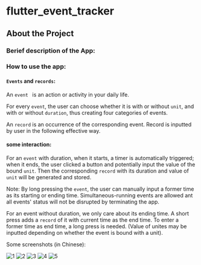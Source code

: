 # flutter_event_tracker

## About the Project

### Berief description of the App:

### How to use the app:

#### ``Events`` and ``records``:

An ``event `` is an action or activity in your daily life. 

For every ``event``, the user can choose whether it is with or without ``unit``, and with or without ``duration``, thus creating four categories of events. 

An ``record`` is an occurrence of the corresponding event. Record is inputted by user in the following effective way.

#### some interaction:
For an ``event`` with duration, when it starts, a timer is automatically triggered; when it ends, the user clicked a button and potentially input the value of the bound ``unit``. Then the corresponding ``record`` with its duration and value of ``unit`` will be generated and stored. 

Note: By long pressing the ``event``, the user can manually input a former time as its starting or ending time. Simultaneous-running events are allowed ant all events' status will not be disrupted by terminating the app.

For an event without duration, we only care about its ending time. A short press adds a  ``record`` of it with current time as the end time. To enter a former time as end time, a long press is needed. (Value of unites may be inputted depending on whether the event is bound with a unit).




Some screenshots (in Chinese):


![1](https://user-images.githubusercontent.com/32631191/132087007-d03bd8db-2881-4c79-abd3-d71464ac54f7.png)
![2](https://user-images.githubusercontent.com/32631191/132087009-c2f94a7b-da89-4f70-92f1-3610623b0e25.png)
![3](https://user-images.githubusercontent.com/32631191/132087010-b2477b0a-491f-4230-aca3-333baa88ed42.png)
![4](https://user-images.githubusercontent.com/32631191/132087012-225b027d-9cc9-423e-93df-8c0bd3bd4e67.png)
![5](https://user-images.githubusercontent.com/32631191/132087014-ba140a2a-1cdc-443d-8061-45ac7c63e813.png)
